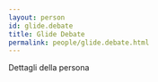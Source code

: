 ```yaml
---
layout: person
id: glide.debate
title: Glide Debate
permalink: people/glide.debate.html
---
```


Dettagli della persona